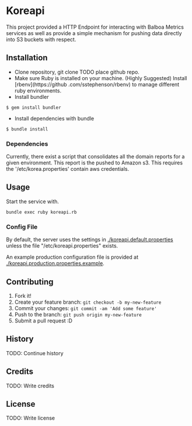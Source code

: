 # Koreapi

This project provided a HTTP Endpoint for interacting with Balboa Metrics services
as well as provide a simple mechanism for pushing data directly into S3 buckets with respect.

## Installation

* Clone repository, git clone TODO place github repo.
* Make sure Ruby is installed on your machine. (Highly Suggested) Install [rbenv](https://github
.com/sstephenson/rbenv) to manage different ruby environments.
* Install bundler

```
$ gem install bundler
```

* Install dependencies with bundle

```
$ bundle install
```

### Dependencies

Currently, there exist a script that consolidates all the domain reports for a given environment.  This report
 is the pushed to Amazon s3.  This requires the '/etc/korea.properties' contain aws credentials.

## Usage

Start the service with.

```
bundle exec ruby koreapi.rb
```

### Config File

By default, the server uses the settings in [./koreapi.default.properties](./koreapi.default.properties) unless the file "/etc/koreapi.properties" exists.

An example production configuration file is provided at [./koreapi.production.properties.example](./koreapi.production.properties.example).

## Contributing

1. Fork it!
2. Create your feature branch: `git checkout -b my-new-feature`
3. Commit your changes: `git commit -am 'Add some feature'`
4. Push to the branch: `git push origin my-new-feature`
5. Submit a pull request :D

## History

TODO: Continue history

## Credits

TODO: Write credits

## License

TODO: Write license
